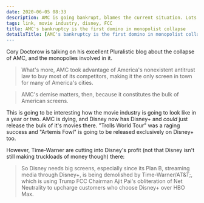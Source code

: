 ```yaml
---
date: 2020-06-05 08:33
description: AMC is going bankrupt, blames the current situation. Lots of monopolies involved too.
tags: link, movie industry, disney, FCC
title: AMC's bankruptcy is the first domino in monopolist collapse
detailsTitle: [AMC's bankruptcy is the first domino in monopolist collapse ](https://pluralistic.net/2020/06/04/cross-burnings/#debt-loaded)
---
```

Cory Doctorow is talking on his excellent Pluralistic blog about the collapse of AMC, and the monopolies involved in it.

> What's more, AMC took advantage of America's nonexistent antitrust law to buy most of its competitors, making it the only screen in town for many of America's cities.

> AMC's demise matters, then, because it constitutes the bulk of American screens.

This is going to be interesting how the movie industry is going to look like in a year or two. AMC is dying, and Disney now has Disney+ and *could* just release the bulk of it's movies there. "Trolls World Tour" was a raging success and "Artemis Fowl" is going to be released exclusively on Disney+ too.

However, Time-Warner are cutting into Disney's profit (not that Disney isn't still making truckloads of money though) there:

> So Disney needs big screens, especially since its Plan B, streaming media through Disney+, is being demolished by Time-Warner/AT&T;, which is using Trump FCC Chairman Ajit Pai's obliteration of Net Neutrality to upcharge customers who choose Disney+ over HBO Max.


